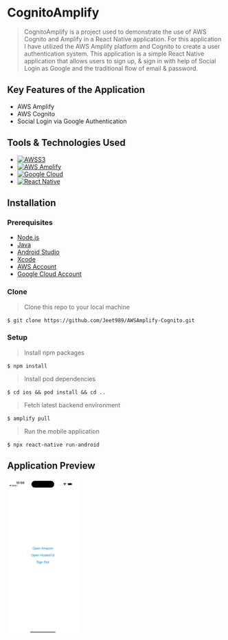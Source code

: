 # CognitoAmplify

> CognitoAmplify is a project used to demonstrate the use of AWS Cognito and Amplify in a React Native application. For this application I have utilized the AWS Amplify platform and Cognito to create a user authentication system. This application is a simple React Native application that allows users to sign up, & sign in with help of Social Login as Google and the traditional flow of email & password.

## Key Features of the Application

- AWS Amplify
- AWS Cognito
- Social Login via Google Authentication

## Tools & Technologies Used

- [![AWSS3][AWSS3]][AWSS3-url]
- [![AWS Amplify][AWSAmplify]][AWSAmplify-url]
- [![Google Cloud][GoogleCloud]][GoogleCloud-url]
- [![React Native][ReactNative]][ReactNative-url]

[ReactNative]: https://img.shields.io/badge/react_native-%2320232a.svg?style=for-the-badge&logo=react&logoColor=%2361DAFB
[ReactNative-url]: https://reactnative.dev/
[AWSAmplify]: https://img.shields.io/static/v1?style=for-the-badge&message=AWS+Amplify&color=222222&logo=AWS+Amplify&logoColor=FF9900&label=
[AWSAmplify-url]: https://aws.amazon.com/amplify/
[AWSS3]: https://img.shields.io/badge/AWS-%23FF9900.svg?style=for-the-badge&logo=amazon-aws&logoColor=white
[AWSS3-url]: https://aws.amazon.com/
[GoogleCloud]: https://img.shields.io/static/v1?style=for-the-badge&message=Google+Cloud&color=4285F4&logo=Google+Cloud&logoColor=FFFFFF&label=
[GoogleCloud-url]: https://cloud.google.com/

## Installation

### Prerequisites

- [Node.js](https://nodejs.org/en/)
- [Java](https://www.java.com/en/)
- [Android Studio](https://developer.android.com/studio)
- [Xcode](https://developer.apple.com/xcode/)
- [AWS Account](https://aws.amazon.com/)
- [Google Cloud Account](https://cloud.google.com/)

### Clone

> Clone this repo to your local machine

```shell
$ git clone https://github.com/Jeet989/AWSAmplify-Cognito.git
```

### Setup

> Install npm packages

```shell
$ npm install
```

> Install pod dependencies

```shell
$ cd ios && pod install && cd ..
```

> Fetch latest backend environment

```shell
$ amplify pull
```

> Run the mobile application

```shell
$ npx react-native run-android
```

## Application Preview

<img width=33% src="./app_preview.gif">
<br />
